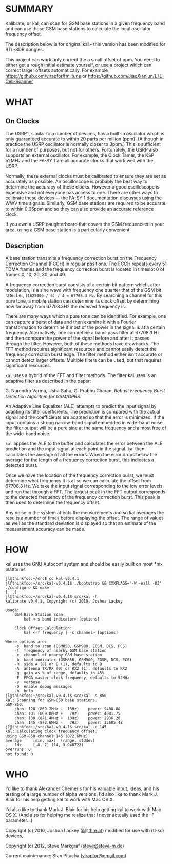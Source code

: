 SUMMARY
=======

Kalibrate, or kal, can scan for GSM base stations in a given frequency band and can use those GSM base stations to calculate the local oscillator frequency offset.

The description below is for original kal - this version has been modified for RTL-SDR dongles.

This project can work only correct the a small offset of ppm. You need to either
get a rough initial estimate yourself, or use a project which can correct larger
offsets automatically. For example https://github.com/viraptor/fm_tune or
https://github.com/JiaoXianjun/LTE-Cell-Scanner

WHAT
====

On Clocks
---------

The USRP1, similar to a number of devices, has a built-in oscillator which is only guaranteed accurate to within 20 parts per million (ppm). (Although in practice the USRP oscillator is normally closer to 3ppm.) This is sufficient for a number of purposes, but not for others. Fortunately, the USRP also supports an external oscillator. For example, the Clock Tamer, the KSP 52MHz and the FA-SY 1 are all accurate clocks that work well with the USRP.

Normally, these external clocks must be calibrated to ensure they are set as accurately as possible. An oscilloscope is probably the best way to determine the accuracy of these clocks. However a good oscilloscope is expensive and not everyone has access to one. There are other ways to calibrate these devices -- the FA-SY 1 documentation discusses using the WWV time signals. Similarly, GSM base stations are required to be accurate to within 0.05ppm and so they can also provide an accurate reference clock.

If you own a USRP daughterboard that covers the GSM frequencies in your area, using a GSM base station is a particularly convenient.

Description
-----------

A base station transmits a frequency correction burst on the Frequency Correction CHannel (FCCH) in regular positions. The FCCH repeats every 51 TDMA frames and the frequency correction burst is located in timeslot 0 of frames 0, 10, 20, 30, and 40.

A frequency correction burst consists of a certain bit pattern which, after modulation, is a sine wave with frequency one quarter that of the GSM bit rate.  I.e., `(1625000 / 6) / 4 = 67708.3 Hz`. By searching a channel for this pure tone, a mobile station can determine its clock offset by determining how far away from 67708.3Hz the received frequency is.

There are many ways which a pure tone can be identified. For example, one can capture a burst of data and then examine it with a Fourier transformation to determine if most of the power in the signal is at a certain frequency. Alternatively, one can define a band-pass filter at 67708.3 Hz and then compare the power of the signal before and after it passes through the filter. However, both of these methods have drawbacks. The FFT method requires significant resources and cannot easily detect the frequency correction burst edge. The filter method either isn't accurate or cannot detect larger offsets. Multiple filters can be used, but that requires significant resources.

`kal` uses a hybrid of the FFT and filter methods. The filter kal uses is an adaptive filter as described in the paper:

G. Narendra Varma, Usha Sahu, G. Prabhu Charan, *Robust Frequency Burst Detection Algorithm for GSM/GPRS*.

An Adaptive Line Equalizer (ALE) attempts to predict the input signal by adapting its filter coefficients. The prediction is compared with the actual signal and the coefficients are adapted so that the error is minimized. If the input contains a strong narrow-band signal embedded in wide-band noise, the filter output will be a pure sine at the same frequency and almost free of the wide-band noise.

`kal` applies the ALE to the buffer and calculates the error between the ALE prediction and the input signal at each point in the signal. kal then calculates the average of all the errors. When the error drops below the average for the length of a frequency correction burst, this indicates a detected burst.

Once we have the location of the frequency correction burst, we must determine what frequency it is at so we can calculate the offset from 67708.3 Hz. We take the input signal corresponding to the low error levels and run that through a FFT. The largest peak in the FFT output corresponds to the detected frequency of the frequency correction burst. This peak is then used to determine the frequency offset.

Any noise in the system affects the measurements and so kal averages the results a number of times before displaying the offset. The range of values as well as the standard deviation is displayed so that an estimate of the measurement accuracy can be made.

HOW
===

kal uses the GNU Autoconf system and should be easily built on most \*nix platforms.

```
jl@thinkfoo:~/src$ cd kal-v0.4.1
jl@thinkfoo:~/src/kal-v0.4.1$ ./bootstrap && CXXFLAGS='-W -Wall -O3' ./configure && make
[...]
jl@thinkfoo:~/src/kal-v0.4.1$ src/kal -h
kalibrate v0.4.1, Copyright (c) 2010, Joshua Lackey

Usage:
	GSM Base Station Scan:
		kal <-s band indicator> [options]

	Clock Offset Calculation:
		kal <-f frequency | -c channel> [options]

Where options are:
	-s	band to scan (GSM850, GSM900, EGSM, DCS, PCS)
	-f	frequency of nearby GSM base station
	-c	channel of nearby GSM base station
	-b	band indicator (GSM850, GSM900, EGSM, DCS, PCS)
	-R	side A (0) or B (1), defaults to B
	-A	antenna TX/RX (0) or RX2 (1), defaults to RX2
	-g	gain as % of range, defaults to 45%
	-F	FPGA master clock frequency, defaults to 52MHz
	-v	verbose
	-D	enable debug messages
	-h	help
jl@thinkfoo:~/src/kal-v0.4.1$ src/kal -s 850
kal: Scanning for GSM-850 base stations.
GSM-850:
	chan: 128 (869.2MHz -  13Hz)	power: 9400.80
	chan: 131 (869.8MHz +   7Hz)	power: 4081.75
	chan: 139 (871.4MHz +  10Hz)	power: 2936.20
	chan: 145 (872.6MHz -   7Hz)	power: 33605.48
jl@thinkfoo:~/src/kal-v0.4.1$ src/kal -c 145
kal: Calculating clock frequency offset.
Using GSM-850 channel 145 (872.6MHz)
average		[min, max]	(range, stddev)
-   1Hz		[-8, 7]	(14, 3.948722)
overruns: 0
not found: 0
```

WHO
===

I'd like to thank Alexander Chemeris for his valuable input, ideas, and his testing of a large number of alpha versions. I'd also like to thank Mark J. Blair for his help getting kal to work with Mac OS X.

I'd also like to thank Mark J. Blair for his help getting kal to work with Mac OS X. (And also for helping me realize that I never actually used the -F parameter...)

Copyright (c) 2010, Joshua Lackey (jl@thre.at) modified for use with rtl-sdr devices,

Copyright (c) 2012, Steve Markgraf (steve@steve-m.de)

Current maintenance: Stan Pitucha (viraptor@gmail.com)


